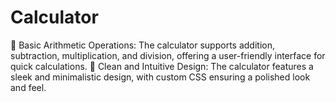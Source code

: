 # Calculator
🧮 Basic Arithmetic Operations: The calculator supports addition, subtraction, multiplication, and division, offering a user-friendly interface for quick calculations.  🎨 Clean and Intuitive Design: The calculator features a sleek and minimalistic design, with custom CSS ensuring a polished look and feel.  
